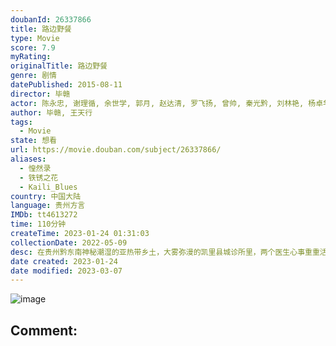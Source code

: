 ```yaml
---
doubanId: 26337866
title: 路边野餐
type: Movie
score: 7.9
myRating: 
originalTitle: 路边野餐
genre: 剧情
datePublished: 2015-08-11
director: 毕赣
actor: 陈永忠, 谢理循, 余世学, 郭月, 赵达清, 罗飞扬, 曾帅, 秦光黔, 刘林艳, 杨卓华, 杨江船, 欧孟军, 吴得水, 宋大成, 廖冬凯, 毕赣
author: 毕赣, 王天行
tags:
  - Movie
state: 想看
url: https://movie.douban.com/subject/26337866/
aliases:
  - 惶然录
  - 铁锈之花
  - Kaili_Blues
country: 中国大陆
language: 贵州方言
IMDb: tt4613272
time: 110分钟
createTime: 2023-01-24 01:31:03
collectionDate: 2022-05-09
desc: 在贵州黔东南神秘潮湿的亚热带乡土，大雾弥漫的凯里县城诊所里，两个医生心事重重活得像幽灵。陈升为了母亲的遗愿，踏上火车寻找弟弟抛弃的孩子；而另一位孤独的老女人托他带一张照片、一件衬衫、一盒磁带给病重的旧...
date created: 2023-01-24
date modified: 2023-03-07
---
```


![image](p2366570716.jpg)

Comment:
---
